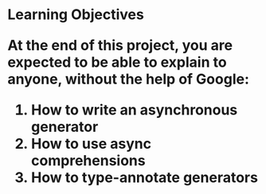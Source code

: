 <h1>Learning Objectives
<p>At the end of this project, you are expected to be able to explain to anyone, without the help of Google:</p>

<ol>
<li>How to write an asynchronous generator</li>
<li>How to use async comprehensions</li>
<li>How to type-annotate generators</li>
</ol>

